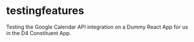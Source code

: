 # testingfeatures

Testing the Google Calendar API integration on a Dummy React App for us in the D4 Constituent App.
